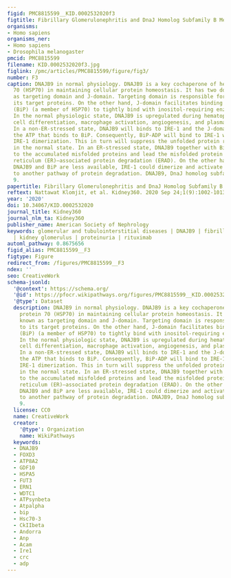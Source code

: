 ```yaml
---
figid: PMC8815599__KID.0002532020f3
figtitle: Fibrillary Glomerulonephritis and DnaJ Homolog Subfamily B Member 9 (DNAJB9)
organisms:
- Homo sapiens
organisms_ner:
- Homo sapiens
- Drosophila melanogaster
pmcid: PMC8815599
filename: KID.0002532020f3.jpg
figlink: /pmc/articles/PMC8815599/figure/fig3/
number: F3
caption: DNAJB9 in normal physiology. DNAJB9 is a key cochaperone of heat shock protein
  70 (HSP70) in maintaining cellular protein homeostasis. It has two domains known
  as targeting domain and J-domain. Targeting domain is responsible for binding to
  its target proteins. On the other hand, J-domain facilitates binding Ig protein
  (BiP) (a member of HSP70) to tightly bind with inositol-requiring enzyme 1 (IRE-1).
  In the normal physiologic state, DNAJB9 is upregulated during hematopoietic stem
  cell differentiation, macrophage activation, angiogenesis, and plasma cell differentiation.
  In a non-ER-stressed state, DNAJB9 will binds to IRE-1 and the J-domain will hydrolyze
  the ATP that binds to BiP. Consequently, BiP-ADP will bind to IRE-1 which prevents
  IRE-1 dimerization. This in turn will suppress the unfolded protein response (UPR)
  in the normal state. In an ER-stressed state, DNAJB9 together with BiP will bind
  to the accumulated misfolded proteins and lead the misfolded protein to endoplasmic
  reticulum (ER)–associated protein degradation (ERAD). On the other hand, because
  DNAJB9 and BiP are less available, IRE-1 could dimerize and activate UPR, leading
  to another pathway of protein degradation. DNAJB9, DnaJ homolog subfamily B member
  9.
papertitle: Fibrillary Glomerulonephritis and DnaJ Homolog Subfamily B Member 9 (DNAJB9).
reftext: Nattawat Klomjit, et al. Kidney360. 2020 Sep 24;1(9):1002-1013.
year: '2020'
doi: 10.34067/KID.0002532020
journal_title: Kidney360
journal_nlm_ta: Kidney360
publisher_name: American Society of Nephrology
keywords: glomerular and tubulointerstitial diseases | DNAJB9 | fibrillary glomerulonephritis
  | kidney glomerulus | proteinuria | rituximab
automl_pathway: 0.8675656
figid_alias: PMC8815599__F3
figtype: Figure
redirect_from: /figures/PMC8815599__F3
ndex: ''
seo: CreativeWork
schema-jsonld:
  '@context': https://schema.org/
  '@id': https://pfocr.wikipathways.org/figures/PMC8815599__KID.0002532020f3.html
  '@type': Dataset
  description: DNAJB9 in normal physiology. DNAJB9 is a key cochaperone of heat shock
    protein 70 (HSP70) in maintaining cellular protein homeostasis. It has two domains
    known as targeting domain and J-domain. Targeting domain is responsible for binding
    to its target proteins. On the other hand, J-domain facilitates binding Ig protein
    (BiP) (a member of HSP70) to tightly bind with inositol-requiring enzyme 1 (IRE-1).
    In the normal physiologic state, DNAJB9 is upregulated during hematopoietic stem
    cell differentiation, macrophage activation, angiogenesis, and plasma cell differentiation.
    In a non-ER-stressed state, DNAJB9 will binds to IRE-1 and the J-domain will hydrolyze
    the ATP that binds to BiP. Consequently, BiP-ADP will bind to IRE-1 which prevents
    IRE-1 dimerization. This in turn will suppress the unfolded protein response (UPR)
    in the normal state. In an ER-stressed state, DNAJB9 together with BiP will bind
    to the accumulated misfolded proteins and lead the misfolded protein to endoplasmic
    reticulum (ER)–associated protein degradation (ERAD). On the other hand, because
    DNAJB9 and BiP are less available, IRE-1 could dimerize and activate UPR, leading
    to another pathway of protein degradation. DNAJB9, DnaJ homolog subfamily B member
    9.
  license: CC0
  name: CreativeWork
  creator:
    '@type': Organization
    name: WikiPathways
  keywords:
  - DNAJB9
  - FOXD3
  - ATP8A2
  - GDF10
  - HSPA5
  - FUT3
  - ERN1
  - WDTC1
  - ATPsynbeta
  - Atpalpha
  - bip
  - Hsc70-3
  - CkIIbeta
  - Andorra
  - Anp
  - Acam
  - Ire1
  - crc
  - adp
---
```

